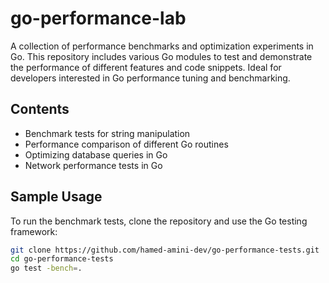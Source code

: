 # go-performance-lab

A collection of performance benchmarks and optimization experiments in Go. This repository includes various Go modules to test and demonstrate the performance of different features and code snippets. Ideal for developers interested in Go performance tuning and benchmarking.

## Contents

- Benchmark tests for string manipulation
- Performance comparison of different Go routines
- Optimizing database queries in Go
- Network performance tests in Go

## Sample Usage

To run the benchmark tests, clone the repository and use the Go testing framework:

```sh
git clone https://github.com/hamed-amini-dev/go-performance-tests.git
cd go-performance-tests
go test -bench=.
```

